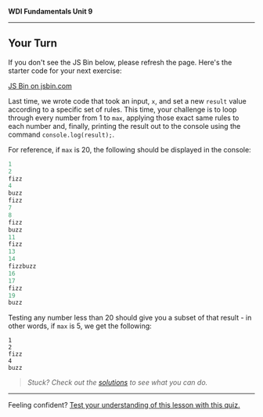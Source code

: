 **WDI Fundamentals Unit 9**

---

## Your Turn

If you don't see the JS Bin below, please refresh the page. Here's the starter code for your next exercise:

<a class="jsbin-embed" href="https://jsbin.com/woriviq/embed?js,console">JS Bin on jsbin.com</a><script src="https://static.jsbin.com/js/embed.min.js?3.35.12"></script>

Last time, we wrote code that took an input, `x`, and set a new `result` value according to a specific set of rules. This time, your challenge is to loop through every number from 1 to `max`, applying those exact same rules to each number and, finally, printing the result out to the console using the command `console.log(result);`.

For reference, if `max` is 20, the following should be displayed in the console:

```javascript
1
2
fizz
4
buzz
fizz
7
8
fizz
buzz
11
fizz
13
14
fizzbuzz
16
17
fizz
19
buzz
```

Testing any number less than 20 should give you a subset of that result - in other words, if `max` is 5, we get the following:

```
1
2
fizz
4
buzz
```

> *Stuck? Check out the [solutions](../exercise-solutions.md) to see what you can do.*

---

Feeling confident? [Test your understanding of this lesson with this quiz.](06_quiz.md)
